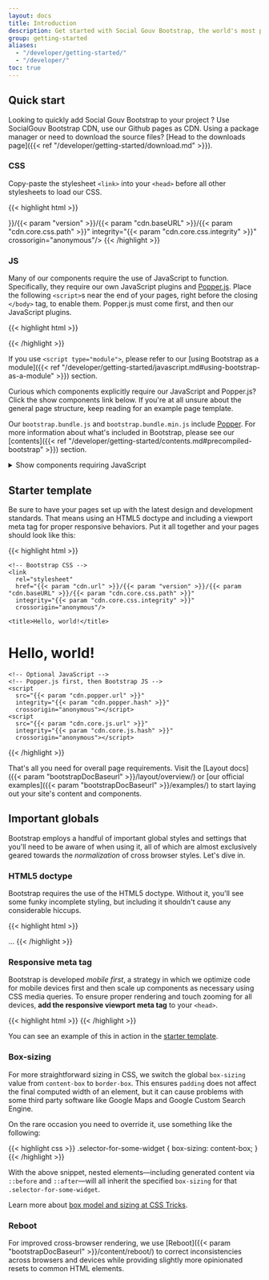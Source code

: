 ```yaml
---
layout: docs
title: Introduction
description: Get started with Social Gouv Bootstrap, the world's most popular framework for building responsive, mobile-first sites, with BootstrapCDN and a template starter page.
group: getting-started
aliases:
  - "/developer/getting-started/"
  - "/developer/"
toc: true
---
```


## Quick start

Looking to quickly add Social Gouv Bootstrap to your project ? Use SocialGouv Bootstrap CDN, use our Github pages as CDN. Using a package manager or need to download the source files? [Head to the downloads page]({{< ref "/developer/getting-started/download.md" >}}).

### CSS

Copy-paste the stylesheet `<link>` into your `<head>` before all other stylesheets to load our CSS.

{{< highlight html >}}
<link
  rel="stylesheet"
  href="{{< param "cdn.url" >}}/{{< param "version" >}}/{{< param "cdn.baseURL" >}}/{{< param "cdn.core.css.path" >}}"
  integrity="{{< param "cdn.core.css.integrity" >}}"
  crossorigin="anonymous"/>
{{< /highlight >}}

### JS

Many of our components require the use of JavaScript to function. Specifically, they require our own JavaScript plugins and [Popper.js](https://popper.js.org/). Place the following `<script>`s near the end of your pages, right before the closing `</body>` tag, to enable them. Popper.js must come first, and then our JavaScript plugins.

{{< highlight html >}}
<script
  src="{{< param "cdn.popper.url" >}}"
  integrity="{{< param "cdn.popper.hash" >}}"
  crossorigin="anonymous"></script>
<script
  src="{{< param "cdn.core.js.url" >}}"
  integrity="{{< param "cdn.core.js.hash" >}}"
  crossorigin="anonymous"></script>
{{< /highlight >}}

If you use `<script type="module">`, please refer to our [using Bootstrap as a module]({{< ref "/developer/getting-started/javascript.md#using-bootstrap-as-a-module" >}}) section.

Curious which components explicitly require our JavaScript and Popper.js? Click the show components link below. If you're at all unsure about the general page structure, keep reading for an example page template.

Our `bootstrap.bundle.js` and `bootstrap.bundle.min.js` include [Popper](https://popper.js.org/). For more information about what's included in Bootstrap, please see our [contents]({{< ref "/developer/getting-started/contents.md#precompiled-bootstrap" >}}) section.

<details>
  <summary class="text-primary mb-3">Show components requiring JavaScript</summary>
  <ul>
    <li>Alerts for dismissing</li>
    <li>Buttons for toggling states and checkbox/radio functionality</li>
    <li>Carousel for all slide behaviors, controls, and indicators</li>
    <li>Collapse for toggling visibility of content</li>
    <li>Dropdowns for displaying and positioning (also requires <a href="https://popper.js.org/">Popper.js</a>)</li>
    <li>Modals for displaying, positioning, and scroll behavior</li>
    <li>Navbar for extending our Collapse plugin to implement responsive behavior</li>
    <li>Tooltips and popovers for displaying and positioning (also requires <a href="https://popper.js.org/">Popper.js</a>)</li>
    <li>Scrollspy for scroll behavior and navigation updates</li>
  </ul>
</details>

## Starter template

Be sure to have your pages set up with the latest design and development standards. That means using an HTML5 doctype and including a viewport meta tag for proper responsive behaviors. Put it all together and your pages should look like this:

{{< highlight html >}}
<!doctype html>
<html lang="en">
  <head>
    <!-- Required meta tags -->
    <meta charset="utf-8">
    <meta name="viewport" content="width=device-width, initial-scale=1">

    <!-- Bootstrap CSS -->
    <link
      rel="stylesheet"
      href="{{< param "cdn.url" >}}/{{< param "version" >}}/{{< param "cdn.baseURL" >}}/{{< param "cdn.core.css.path" >}}"
      integrity="{{< param "cdn.core.css.integrity" >}}"
      crossorigin="anonymous"/>

    <title>Hello, world!</title>
  </head>
  <body>
    <h1>Hello, world!</h1>

    <!-- Optional JavaScript -->
    <!-- Popper.js first, then Bootstrap JS -->
    <script
      src="{{< param "cdn.popper.url" >}}"
      integrity="{{< param "cdn.popper.hash" >}}"
      crossorigin="anonymous"></script>
    <script
      src="{{< param "cdn.core.js.url" >}}"
      integrity="{{< param "cdn.core.js.hash" >}}"
      crossorigin="anonymous"></script>
  </body>
</html>
{{< /highlight >}}

That's all you need for overall page requirements. Visit the [Layout docs]({{< param "bootstrapDocBaseurl" >}}/layout/overview/) or [our official examples]({{< param "bootstrapDocBaseurl" >}}/examples/) to start laying out your site's content and components.

## Important globals

Bootstrap employs a handful of important global styles and settings that you'll need to be aware of when using it, all of which are almost exclusively geared towards the *normalization* of cross browser styles. Let's dive in.

### HTML5 doctype

Bootstrap requires the use of the HTML5 doctype. Without it, you'll see some funky incomplete styling, but including it shouldn't cause any considerable hiccups.

{{< highlight html >}}
<!doctype html>
<html lang="en">
  ...
</html>
{{< /highlight >}}

### Responsive meta tag

Bootstrap is developed *mobile first*, a strategy in which we optimize code for mobile devices first and then scale up components as necessary using CSS media queries. To ensure proper rendering and touch zooming for all devices, **add the responsive viewport meta tag** to your `<head>`.

{{< highlight html >}}
<meta name="viewport" content="width=device-width, initial-scale=1">
{{< /highlight >}}

You can see an example of this in action in the [starter template](#starter-template).

### Box-sizing

For more straightforward sizing in CSS, we switch the global `box-sizing` value from `content-box` to `border-box`. This ensures `padding` does not affect the final computed width of an element, but it can cause problems with some third party software like Google Maps and Google Custom Search Engine.

On the rare occasion you need to override it, use something like the following:

{{< highlight css >}}
.selector-for-some-widget {
  box-sizing: content-box;
}
{{< /highlight >}}

With the above snippet, nested elements—including generated content via `::before` and `::after`—will all inherit the specified `box-sizing` for that `.selector-for-some-widget`.

Learn more about [box model and sizing at CSS Tricks](https://css-tricks.com/box-sizing/).

### Reboot

For improved cross-browser rendering, we use [Reboot]({{< param "bootstrapDocBaseurl" >}}/content/reboot/) to correct inconsistencies across browsers and devices while providing slightly more opinionated resets to common HTML elements.
 
